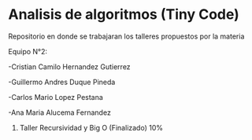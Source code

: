 # Analisis de algoritmos (Tiny Code)

Repositorio en donde se trabajaran los talleres propuestos por la materia


Equipo N°2:

-Cristian Camilo Hernandez Gutierrez

-Guillermo Andres Duque Pineda

-Carlos Mario Lopez Pestana

-Ana Maria Alucema Fernandez

1. Taller Recursividad y Big O (Finalizado) 10%
